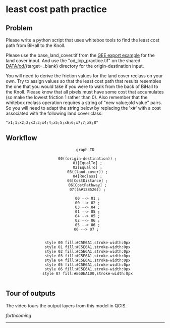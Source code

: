 # __least cost path practice__  

## Problem  

Please write a python script that uses whitebox tools to find the least cost path from BiHall to the Knoll. 

Please use the base_land_cover.tif from the [GEE export example][eex] for the land cover input. And use the "od_lcp_practice.tif" on the shared [DATA/od/][od]{target=_blank} directory for the origin-destination input.  

You will need to derive the friction values for the land cover reclass on your own. Try to assign values so that the least cost path that results resembles the one that you would take if you were to walk from the back of BiHall to the Knoll. Please know that all pixels must have some cost that accumulates (so make the lowest friction 1 rather than 0). Also remember that the whitebox reclass operation requires a string of "new value;old value" pairs. So you will need to adapt the string below by replacing the 'x#' with a cost associated with the following land cover class:  

```
"x1;1;x2;2;x3;3;x4;4;x5;5;x6;6;x7;7;x8;8"
```

## Workflow  

<center>

``` mermaid
graph TD

  00((origin-destination)) ;
  01[EqualTo] ;
  02[EqualTo] ;
  03((land-cover)) ;
  04[Reclass] ;
  05[CostDistance] ;
  06[CostPathway] ;
  07((&#128526)) ;

  00 --> 01 ;
  00 --> 02 ;
  03 --> 04 ;
  01 --> 05 ;
  04 --> 05 ;
  02 --> 06 ;
  05 --> 06 ;
  06 --> 07 ; 


  style 00 fill:#C5E6A1,stroke-width:0px
  style 01 fill:#C5E6A1,stroke-width:0px
  style 02 fill:#C5E6A1,stroke-width:0px
  style 03 fill:#C5E6A1,stroke-width:0px
  style 04 fill:#C5E6A1,stroke-width:0px
  style 05 fill:#C5E6A1,stroke-width:0px
  style 06 fill:#C5E6A1,stroke-width:0px
  style 07 fill:#E6DEA100,stroke-width:0px


```

</center>

## Tour of outputs  

The video tours the output layers from this model in QGIS.  

_forthcoming_  

---  

[eex]: ../methods/export.md#export-nominal-raster
[od]: https://drive.google.com/drive/folders/14cNeBnCgU2Huk18968AdDdLNGh6hZQIm?usp=drive_link  
